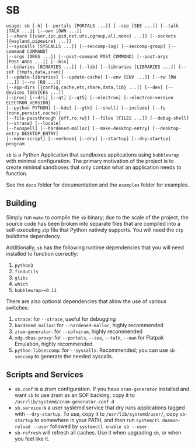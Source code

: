 # SB

```
usage: sb [-h] [--portals [PORTALS ...]] [--see [SEE ...]] [--talk [TALK ...]] [--own [OWN ...]]
[--share [{user,ipc,pid,net,uts,cgroup,all,none} ...]] [--sockets [{wayland,pipewire} ...]]
[--syscalls [SYSCALLS ...]] [--seccomp-log] [--seccomp-group] [--command COMMAND]
[--args [ARGS ...]] [--post-command POST_COMMAND] [--post-args [POST_ARGS ...]] [--bin]
[--binaries [BINARIES ...]] [--lib] [--libraries [LIBRARIES ...]] [--sof {tmpfs,data,zram}]
[--update-libraries] [--update-cache] [--env [ENV ...]] [--rw [RW ...]] [--ro [RO ...]]
[--app-dirs [{config,cache,etc,share,data,lib} ...]] [--dev] [--devices [DEVICES ...]]
[--proc] [--dri] [--qt] [--qt5] [--electron] [--electron-version ELECTRON_VERSION]
[--python PYTHON] [--kde] [--gtk] [--shell] [--include] [--fs {none,persist,cache}]
[--file-passthrough {off,ro,rw}] [--files [FILES ...]] [--debug-shell] [--strace] [--locale]
[--hunspell] [--hardened-malloc] [--make-desktop-entry] [--desktop-entry DESKTOP_ENTRY]
[--make-script] [--verbose] [--dry] [--startup] [--dry-startup]
program
```

`sb` is a Python Application that sandboxes applications using `bubblewrap` with minimal configuration. The primary motivation of the project is to create minimal sandboxes that only contain what an application needs to function.

See the `docs` folder for documentation and the `examples` folder for examples.

## Building

Simply run `make` to compile the `sb` binary; due to the scale of the project, the source code has been broken into separate files that are compiled into a self-executing zip file that Python natively supports. You will need the `zip` buildtime dependency.

Additionally, `sb` has the following runtime dependencies that you will need installed to function correctly:
1. `python3`
2. `findutils`
3. `glibc`
4. `which`
5. `bubblewrap>=0.11`

There are also optional dependencies that allow the use of various switches:
1. `strace`: for `--strace`, useful for debugging
2. `hardened_malloc`: for `--hardened-malloc`, highly recommended
3. `zram-generator`: for `--sof=zram`, highly recommended
4. `xdg-dbus-proxy`: for `--portals`, `--see`, `--talk`, `--own` for Flatpak Emulation, highly recommended.
5. `python-libseccomp`: for `--syscalls`. Recommended; you can use `sb-seccomp` to generate the needed syscalls.

## Scripts and Services

* `sb.conf` is a zram configuration. If you have `zram-generator` installed and want `sb` to use zram as an SOF backing, copy it to `/usr/lib/systemd/zram-generator.conf.d`
* `sb.service` is a user systemd service that dry runs applications tagged with `--dry-startup`. To use, copy it to `/usr/lib/systemd/user/`, copy `sb-startup` to somewhere in your PATH, and then run `systemctl daemon-reload --user` followed by `systemctl enable sb --user`.
* `sb-refresh` will refresh all caches. Use it when upgrading `sb`, or when you feel like it.
